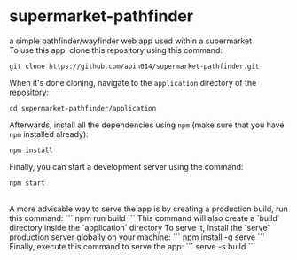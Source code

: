# supermarket-pathfinder
a simple pathfinder/wayfinder web app used within a supermarket
<br>
To use this app, clone this repository using this command:
```
git clone https://github.com/apin014/supermarket-pathfinder.git
```
When it's done cloning, navigate to the `application` directory of the repository:
```
cd supermarket-pathfinder/application
```
Afterwards, install all the dependencies using `npm` (make sure that you have `npm` installed already):
```
npm install
```
Finally, you can start a development server using the command:
```
npm start
```
<br>
A more advisable way to serve the app is by creating a production build, run this command:
```
npm run build
```
This command will also create a `build` directory inside the `application` directory
To serve it, install the `serve` production server globally on your machine:
```
npm install -g serve
```
Finally, execute this command to serve the app:
```
serve -s build
```